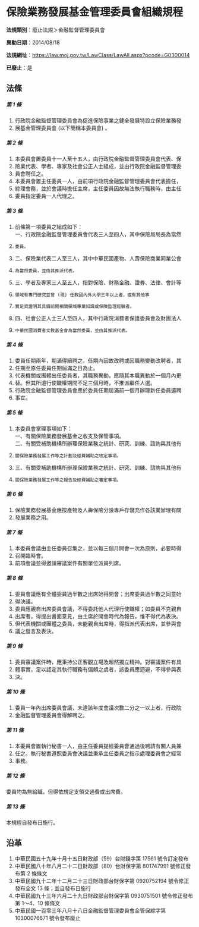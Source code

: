 # 保險業務發展基金管理委員會組織規程

**法規類別**：廢止法規＞金融監督管理委員會

**異動日期**：2014/08/18  

**法規網址**：https://law.moj.gov.tw/LawClass/LawAll.aspx?pcode=G0300014

**已廢止**：是



## 法條
##### 第 1 條
1. 行政院金融監督管理委員會為促進保險事業之健全發展特設立保險業務發
1. 展基金管理委員會 (以下簡稱本委員會) 。

##### 第 2 條
1. 本委員會置委員十一人至十五人，由行政院金融監督管理委員會代表、保
1. 險業代表、學者、專家及社會公正人士組成，並由行政院金融監督管理委
1. 員會聘任之。
1. 本委員會置主任委員一人，由前項行政院金融監督管理委員會代表擔任，
1. 綜理會務，並於會議時擔任主席，主任委員因故無法執行職務時，由主任
1. 委員指定委員一人代理之。

##### 第 3 條
1. 前條第一項委員之組成如下：  
一、行政院金融監督管理委員會代表三人至四人，其中保險局局長為當然
1.     委員。
1. 二、保險業代表二人至三人，其中中華民國產物、人壽保險商業同業公會
1.     為當然委員，並由其推派代表。
1. 三、學者及專家三人至五人，指對保險、財務金融、證券、法律、會計等
1.     領域有專門研究並曾 (現) 任教國內外大學三年以上者，或有其他事
1.     實足資證明其具備前開相關領域專業知識或保險監理經驗者。
1. 四、社會公正人士三人至四人，其中行政院消費者保護委員會及財團法人
1.     中華民國消費者文教基金會為當然委員，並由其推派代表。

##### 第 4 條
1. 委員任期兩年，期滿得續聘之。任期內因故改聘或因職務變動改聘者，其
1. 任期至原任委員任期屆滿之日為止。
1. 代表機關或團體出任委員者，其職務異動，應隨其本職異動於一個月內更
1. 替。但其所遺行使職權期間不足三個月時，不推派繼任人選。
1. 行政院金融監督管理委員會應於委員任期屆滿前一個月辦理新任委員遴聘
1. 事宜。

##### 第 5 條
1. 本委員會掌理事項如下：  
一、有關保險業務發展基金之收支及保管事項。  
二、有關受補助機構所辦理保險業務之統計、研究、訓練、諮詢與其他有
1.     關保險業務發展工作等之計劃及經費補助之核定事項。
1. 三、有關受補助機構所辦理保險業務之統計、研究、訓練、諮詢與其他有
1.     關保險業務發展工作等之報告及經費補助之審定事項。

##### 第 6 條
1. 保險業務發展基金應按產物及人壽保險分設專戶存儲充作各該業辦理有關
1. 發展業務之用。

##### 第 7 條
1. 本委員會議由主任委員召集之，並以每三個月開會一次為原則，必要時得
1. 召開臨時會。
1. 前項會議並得邀請審議案件有關單位派員列席。

##### 第 8 條
1. 委員會議應有全體委員過半數之出席始得開會；出席委員過半數之同意始
1. 得決議。
1. 委員應親自出席委員會議，不得委託他人代理行使職權；如委員不克親自
1. 出席者，得提出書面意見，由主席於開會時代為報告，惟不得代為表決。
1. 但代表機關或團體之委員，未能親自出席時，得指派代表出席，並參與會
1. 議之發言及表決。

##### 第 9 條
1. 委員審議案件時，應秉持公正客觀立場及超然獨立精神。對審議案件有具
1. 體事實，足以認定其執行職務有偏頗之虞者，該委員應迴避，不得參與表
1. 決。

##### 第 10 條
1. 委員一年內出席委員會議，未達該年度會議次數二分之一以上者，行政院
1. 金融監督管理委員會得解聘之。

##### 第 11 條
1. 本委員會置執行秘書一人，由主任委員提經委員會通過後聘請有關人員兼
1. 任之。執行秘書遵照委員會決議並秉承主任委員之指示處理委員會之經常
1. 事務。

##### 第 12 條
委員均為無給職。但得依規定支領交通費或出席費。

##### 第 13 條
本規程自發布日施行。

## 沿革
1. 中華民國五十九年十月十五日財政部（59）台財錢字第 17561  號令訂定發布
1. 中華民國八十年八月二十二日財政部（80）台財保字第 801747991  號修正發布第 2  條條文
1. 中華民國九十二年十二月二十三日財政部台財保字第 0920752194 號令修正發布全文 13 條；並自發布日施行                            
1. 中華民國九十三年六月二十九日財政部台財保字第 0930751501 號令修正發布第 1～4、10 條條文
1. 中華民國一百零三年八月十八日金融監督管理委員會金管保綜字第 10300076671  號令發布廢止
